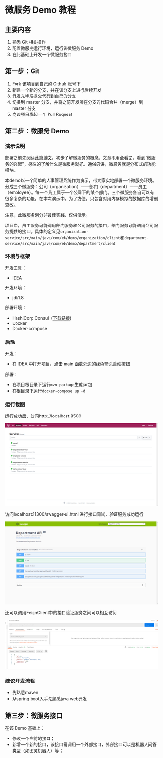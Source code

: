 # 微服务 Demo 教程

## 主要内容

1. 熟悉 Git 相关操作
2. 配置微服务运行环境，运行该微服务 Demo
3. 在此基础上开发一个微服务接口

## 第一步：Git

1. Fork 该项目到自己的 Github 账号下
2. 新建一个新的分支，并在该分支上进行后续开发
3. 开发完毕后提交代码到自己的分支
4. 切换到 master 分支，并将之前开发所在分支的代码合并（merge）到 master 分支
5. 向该项目发起一个 Pull Request

## 第二步：微服务 Demo

### 演示说明

部署之前先阅读此篇[博文](https://gudaoxuri.gitbook.io/microservices-architecture/)，初步了解微服务的概念。文章不用全看完，看到“微服务的兴起”，感性的了解什么是微服务就好。通俗的讲，微服务就是分布式的功能模块。	

本demo以一个简单的人事管理系统作为演示，带大家实地部署一个微服务环境。分成三个微服务：公司（organization）——部门（department）——员工（employee）。每一个员工属于一个公司下的某个部门。三个微服务各自可以有很多复杂的功能，在本次演示中，为了方便，只包含对用内存模拟的数据库的增删查改。

注意，此微服务划分非最佳实践，仅供演示。

项目中，员工服务可能调用部门服务和公司服务的接口，部门服务可能调用公司服务提供的接口。具体的定义见`organization-service/src/main/java/com/eb/demo/organization/client`和`department-service/src/main/java/com/eb/demo/department/client`

### 环境与框架

开发工具：

* IDEA

开发环境：

* jdk1.8

部署环境：

* HashiCorp Consul（[下载链接](https://www.consul.io/downloads))
* Docker
* Docker-compose

### 启动

开发：

* 在 IDEA 中打开项目，点击 main 函数旁边的绿色箭头启动按钮

部署：

* 在项目根目录下运行`mvn package`生成jar包
* 在根目录下运行`docker-compose up -d`

### 运行截图

运行成功后，访问http://localhost:8500

![image-20200812160112465](./assets/image-20200812160112465.png)

访问localhost:11300/swagger-ui.html 进行接口调试，验证服务成功运行

![image-20200812160125185](./assets/image-20200812160125185.png)

还可以调用FeignClient中的接口验证服务之间可以相互访问

![image-20200812160029827](./assets/image-20200812160029827.png)

### 建议开发流程

* 先熟悉maven
* 从spring boot入手先熟悉java web开发

## 第三步：微服务接口

在该 Demo 基础上：
- 修改一个当前的接口；
- 新增一个新的接口，该接口需调用一个外部接口，外部接口可以是机器人问答类型（如图灵机器人）等；
